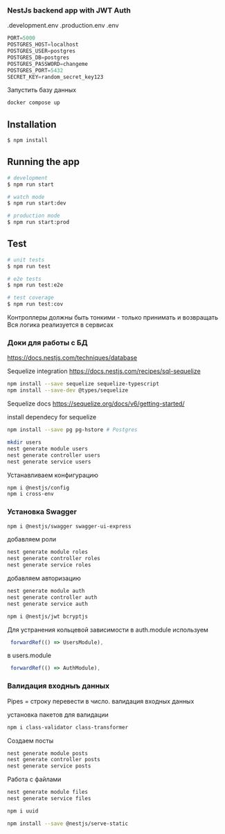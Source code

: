 ### NestJs backend app with JWT Auth


.development.env
.production.env
.env

```javascript
PORT=5000
POSTGRES_HOST=localhost
POSTGRES_USER=postgres 
POSTGRES_DB=postgres
POSTGRES_PASSWORD=changeme
POSTGRES_PORT=5432
SECRET_KEY=random_secret_key123
```

Запустить базу данных
```bash
docker compose up
```

## Installation

```bash
$ npm install
```

## Running the app

```bash
# development
$ npm run start

# watch mode
$ npm run start:dev

# production mode
$ npm run start:prod
```

## Test

```bash
# unit tests
$ npm run test

# e2e tests
$ npm run test:e2e

# test coverage
$ npm run test:cov
```

Контроллеры должны быть тонкими - только принимать и возвращать
Вся логика реализуется в сервисах 

### Доки для работы с БД
https://docs.nestjs.com/techniques/database 

Sequelize integration
https://docs.nestjs.com/recipes/sql-sequelize 

```bash
npm install --save sequelize sequelize-typescript 
npm install --save-dev @types/sequelize
```

Sequelize docs
https://sequelize.org/docs/v6/getting-started/ 

install dependecy for sequelize 
```bash
npm install --save pg pg-hstore # Postgres
```


```bash
mkdir users
nest generate module users
nest generate controller users
nest generate service users
```

Устанавливаем конфигурацию
```bash
npm i @nestjs/config
npm i cross-env
```



### Установка Swagger 
```bash
npm i @nestjs/swagger swagger-ui-express
```


добавляем роли
```bash
nest generate module roles
nest generate controller roles
nest generate service roles

```

добавляем авторизацию
```bash
nest generate module auth
nest generate controller auth
nest generate service auth

npm i @nestjs/jwt bcryptjs
```
Для устранения кольцевой зависимости в auth.module используем
```javascript
 forwardRef(() => UsersModule),
```
в users.module 
```javascript
 forwardRef(() => AuthModule),
```

### Валидация входныъ данных
Pipes = строку перевести в число. валидация входных данных

установка пакетов для валидации
```bash
npm i class-validator class-transformer
``` 

Создаем посты
```bash
nest generate module posts
nest generate controller posts
nest generate service posts

```

Работа с файлами
```bash
nest generate module files
nest generate service files

npm i uuid

npm install --save @nestjs/serve-static


```


